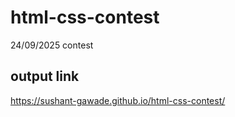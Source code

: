 # html-css-contest
24/09/2025 contest

## output link
https://sushant-gawade.github.io/html-css-contest/
